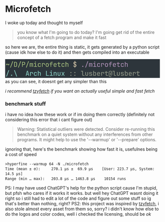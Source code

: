 # Microfetch
I woke up today and thought to myself

> you know what I'm going to do today? I'm going get rid of the entire concept of a fetch program and make it fast

so here we are, the entire thing is static, it gets generated by a python script (cause idk how else to do it)
and then gets compiled into an executable

<img src="screenshots/example.png" />
as you can see, it doesnt get any simpler than this

*i recommend [tzyfetch](https://github.com/cappsyco/tzyfetch) if you want an actually useful simple and fast fetch*

### benchmark stuff
i have no idea how these work or if im doing them correctly (definitely not considering this error that i cant figure out)

>Warning: Statistical outliers were detected. Consider re-running this benchmark on a quiet system without any interferences from other programs. It might help to use the '--warmup' or '--prepare' options.

ignoring that, here's the benchmark showing how fast it is, usefulnes being a cost of speed
```
>hyperfine --warmup 64 -N ./microfetch
Time (mean ± σ):     270.1 µs ±  69.9 µs    [User: 223.7 µs, System: 14.5 µs]
Range (min … max):   203.8 µs … 1463.8 µs    10154 runs
```

PS: I may have used ChatGPT's help for the python script cause I'm stupid, but pfsh who cares if it works it works.
but well hey ChatGPT wasnt doing it right so i still had to edit a lot of the code and figure out some stuff so ig that's better than nothing, right?
PS2: this project was inspired by [tzyfetch](https://github.com/cappsyco/tzyfetch), i also stole almost every asset from them so, sorry?
i didn't know how else to do the logos and color codes, well i checked the licensing, should be *ok*

